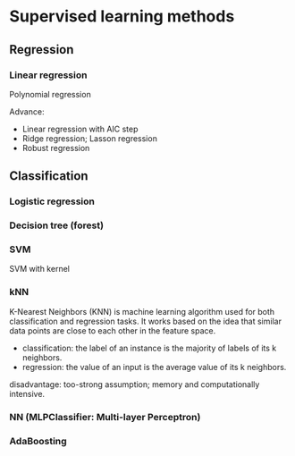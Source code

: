 # Supervised learning methods

## Regression

### Linear regression

Polynomial regression

Advance:
- Linear regression with AIC step
- Ridge regression; Lasson regression
- Robust regression

## Classification

### Logistic regression

### Decision tree (forest)

### SVM

SVM with kernel

### kNN
K-Nearest Neighbors (KNN) is machine learning algorithm used for both classification and regression tasks. It works based on the idea that similar data points are close to each other in the feature space.

- classification: the label of an instance is the majority of labels of its k neighbors.
- regression: the value of an input is the average value of its k neighbors.

disadvantage: too-strong assumption; memory and computationally intensive.



### NN (MLPClassifier: Multi-layer Perceptron)

### AdaBoosting


